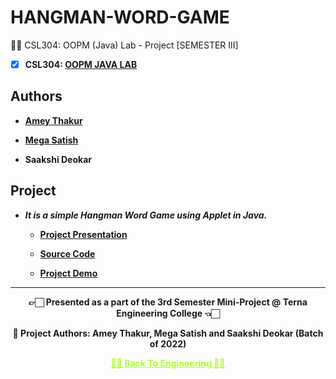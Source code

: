 # HANGMAN-WORD-GAME

 👍🏻 CSL304: OOPM (Java) Lab - Project [SEMESTER III]
 
 - [X] **CSL304: [OOPM JAVA LAB](https://github.com/Amey-Thakur/OOPM-JAVA-LAB)**

## Authors
  
   - **[Amey Thakur](https://github.com/Amey-Thakur)**
   
   - **[Mega Satish](https://github.com/msatmod)**
   
   - **Saakshi Deokar**


## Project

 - **_It is a simple Hangman Word Game using Applet in Java._**
 
   - **[Project Presentation](http://dx.doi.org/10.13140/RG.2.2.26806.22082)**
  
   - **[Source Code](http://dx.doi.org/10.13140/RG.2.2.20095.33446)**
   
   - **[Project Demo](https://youtu.be/JsT9KYKPUgs)**


---

<p align="center"> <b> 👉🏻 Presented as a part of the 3rd Semester Mini-Project @ Terna Engineering College 👈🏻 <b> </p>

<p align="center"> <b> 👷 Project Authors: Amey Thakur, Mega Satish and Saakshi Deokar (Batch of 2022) <b> </p>
 
<p align="center"><a href='https://github.com/Amey-Thakur/ENGINEERING', style='color: greenyellow;'> ✌🏻 Back To Engineering ✌🏻</p>
